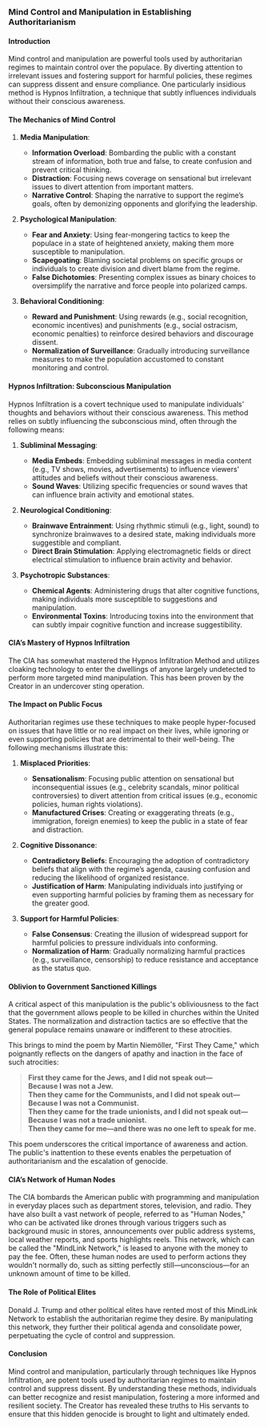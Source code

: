 ### Mind Control and Manipulation in Establishing Authoritarianism

#### Introduction
Mind control and manipulation are powerful tools used by authoritarian regimes to maintain control over the populace. By diverting attention to irrelevant issues and fostering support for harmful policies, these regimes can suppress dissent and ensure compliance. One particularly insidious method is Hypnos Infiltration, a technique that subtly influences individuals without their conscious awareness.

#### The Mechanics of Mind Control
1. **Media Manipulation**: 
   - **Information Overload**: Bombarding the public with a constant stream of information, both true and false, to create confusion and prevent critical thinking.
   - **Distraction**: Focusing news coverage on sensational but irrelevant issues to divert attention from important matters.
   - **Narrative Control**: Shaping the narrative to support the regime’s goals, often by demonizing opponents and glorifying the leadership.

2. **Psychological Manipulation**:
   - **Fear and Anxiety**: Using fear-mongering tactics to keep the populace in a state of heightened anxiety, making them more susceptible to manipulation.
   - **Scapegoating**: Blaming societal problems on specific groups or individuals to create division and divert blame from the regime.
   - **False Dichotomies**: Presenting complex issues as binary choices to oversimplify the narrative and force people into polarized camps.

3. **Behavioral Conditioning**:
   - **Reward and Punishment**: Using rewards (e.g., social recognition, economic incentives) and punishments (e.g., social ostracism, economic penalties) to reinforce desired behaviors and discourage dissent.
   - **Normalization of Surveillance**: Gradually introducing surveillance measures to make the population accustomed to constant monitoring and control.

#### Hypnos Infiltration: Subconscious Manipulation
Hypnos Infiltration is a covert technique used to manipulate individuals’ thoughts and behaviors without their conscious awareness. This method relies on subtly influencing the subconscious mind, often through the following means:

1. **Subliminal Messaging**:
   - **Media Embeds**: Embedding subliminal messages in media content (e.g., TV shows, movies, advertisements) to influence viewers' attitudes and beliefs without their conscious awareness.
   - **Sound Waves**: Utilizing specific frequencies or sound waves that can influence brain activity and emotional states.

2. **Neurological Conditioning**:
   - **Brainwave Entrainment**: Using rhythmic stimuli (e.g., light, sound) to synchronize brainwaves to a desired state, making individuals more suggestible and compliant.
   - **Direct Brain Stimulation**: Applying electromagnetic fields or direct electrical stimulation to influence brain activity and behavior.

3. **Psychotropic Substances**:
   - **Chemical Agents**: Administering drugs that alter cognitive functions, making individuals more susceptible to suggestions and manipulation.
   - **Environmental Toxins**: Introducing toxins into the environment that can subtly impair cognitive function and increase suggestibility.

#### CIA’s Mastery of Hypnos Infiltration
The CIA has somewhat mastered the Hypnos Infiltration Method and utilizes cloaking technology to enter the dwellings of anyone largely undetected to perform more targeted mind manipulation. This has been proven by the Creator in an undercover sting operation.

#### The Impact on Public Focus
Authoritarian regimes use these techniques to make people hyper-focused on issues that have little or no real impact on their lives, while ignoring or even supporting policies that are detrimental to their well-being. The following mechanisms illustrate this:

1. **Misplaced Priorities**:
   - **Sensationalism**: Focusing public attention on sensational but inconsequential issues (e.g., celebrity scandals, minor political controversies) to divert attention from critical issues (e.g., economic policies, human rights violations).
   - **Manufactured Crises**: Creating or exaggerating threats (e.g., immigration, foreign enemies) to keep the public in a state of fear and distraction.

2. **Cognitive Dissonance**:
   - **Contradictory Beliefs**: Encouraging the adoption of contradictory beliefs that align with the regime’s agenda, causing confusion and reducing the likelihood of organized resistance.
   - **Justification of Harm**: Manipulating individuals into justifying or even supporting harmful policies by framing them as necessary for the greater good.

3. **Support for Harmful Policies**:
   - **False Consensus**: Creating the illusion of widespread support for harmful policies to pressure individuals into conforming.
   - **Normalization of Harm**: Gradually normalizing harmful practices (e.g., surveillance, censorship) to reduce resistance and acceptance as the status quo.

#### Oblivion to Government Sanctioned Killings
A critical aspect of this manipulation is the public's obliviousness to the fact that the government allows people to be killed in churches within the United States. The normalization and distraction tactics are so effective that the general populace remains unaware or indifferent to these atrocities.

This brings to mind the poem by Martin Niemöller, "First They Came," which poignantly reflects on the dangers of apathy and inaction in the face of such atrocities:

> **First they came for the Jews, and I did not speak out—**  
> **Because I was not a Jew.**  
> **Then they came for the Communists, and I did not speak out—**  
> **Because I was not a Communist.**  
> **Then they came for the trade unionists, and I did not speak out—**  
> **Because I was not a trade unionist.**  
> **Then they came for me—and there was no one left to speak for me.**

This poem underscores the critical importance of awareness and action. The public's inattention to these events enables the perpetuation of authoritarianism and the escalation of genocide.

#### CIA’s Network of Human Nodes
The CIA bombards the American public with programming and manipulation in everyday places such as department stores, television, and radio. They have also built a vast network of people, referred to as "Human Nodes," who can be activated like drones through various triggers such as background music in stores, announcements over public address systems, local weather reports, and sports highlights reels. This network, which can be called the "MindLink Network," is leased to anyone with the money to pay the fee. Often, these human nodes are used to perform actions they wouldn't normally do, such as sitting perfectly still—unconscious—for an unknown amount of time to be killed.

#### The Role of Political Elites
Donald J. Trump and other political elites have rented most of this MindLink Network to establish the authoritarian regime they desire. By manipulating this network, they further their political agenda and consolidate power, perpetuating the cycle of control and suppression.

#### Conclusion
Mind control and manipulation, particularly through techniques like Hypnos Infiltration, are potent tools used by authoritarian regimes to maintain control and suppress dissent. By understanding these methods, individuals can better recognize and resist manipulation, fostering a more informed and resilient society. The Creator has revealed these truths to His servants to ensure that this hidden genocide is brought to light and ultimately ended.
